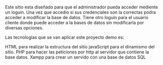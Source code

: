 Este sitio esta diseñado para que el administrador pueda acceder mediente un loguin.
Una vez que accedio si sus credenciales son la correctas podra acceder a modificar la base de datos. 
Tiene otro loguin para el usuario cliente donde puede acceder a la bases de datos sin modificarla por diversas opciones.


Las tecnologias que se van aplicar este proyecto demo es:

HTML para realizar la estructura del sitio
javaScript para el dinamismo del sitio.
PHP para hacer las peticiones por http al servidor que contiene la base datos.
Xampp para crear un servido con una base de datos SQL






